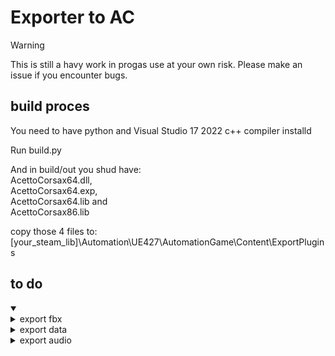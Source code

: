 # Exporter to AC

> [!WARNING]  
> This is still a havy work in progas use at your own risk.
> Please make an issue if you encounter bugs.

## build proces
You need to have python and Visual Studio 17 2022 c++ compiler installd

Run build.py

And in build/out you shud have: \
AcettoCorsax64.dll, \
AcettoCorsax64.exp, \
AcettoCorsax64.lib and \
AcettoCorsax86.lib

copy those 4 files to: \
[your_steam_lib]\Automation\UE427\AutomationGame\Content\ExportPlugins

## to do
<details open>
 <summary> </summary>

 <details>

<summary> export fbx</summary>

### fbx needs the file structuer to use emptys etc.

> priority: hig (working on it now)

</details>

<details>

<summary> export data</summary>

### data needs to be calculated and exported to a format that can be read by AC

> priority: low (wil use hardcoded values for now)

 </details>

 <details>

<summary> export audio </summary>

> priority: low (since AC does not **NEED** audio)

</details>

</details>